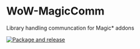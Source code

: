 # WoW-MagicComm
Library handling communcation for Magic* addons 

[![Package and release](https://github.com/neotron/WoW-MagicComm/actions/workflows/main.yml/badge.svg)](https://github.com/neotron/WoW-MagicComm/actions/workflows/main.yml)

